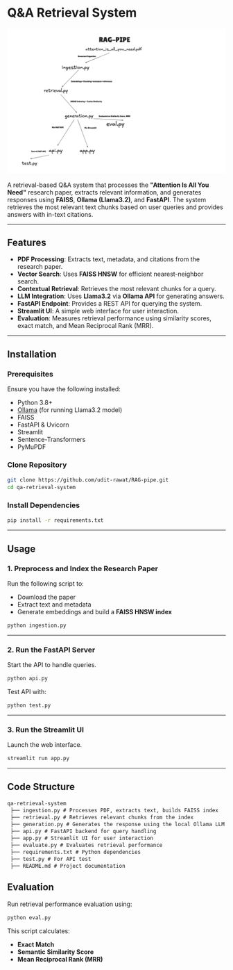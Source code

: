 # Q&A Retrieval System

![RAG](RAG.png)

A retrieval-based Q&A system that processes the **"Attention Is All You Need"** research paper, extracts relevant information, and generates responses using **FAISS**, **Ollama (Llama3.2)**, and **FastAPI**. The system retrieves the most relevant text chunks based on user queries and provides answers with in-text citations.

---

## Features

- **PDF Processing**: Extracts text, metadata, and citations from the research paper.
- **Vector Search**: Uses **FAISS HNSW** for efficient nearest-neighbor search.
- **Contextual Retrieval**: Retrieves the most relevant chunks for a query.
- **LLM Integration**: Uses **Llama3.2** via **Ollama API** for generating answers.
- **FastAPI Endpoint**: Provides a REST API for querying the system.
- **Streamlit UI**: A simple web interface for user interaction.
- **Evaluation**: Measures retrieval performance using similarity scores, exact match, and Mean Reciprocal Rank (MRR).

---

## Installation

### Prerequisites

Ensure you have the following installed:

- Python 3.8+
- [Ollama](https://ollama.ai) (for running Llama3.2 model)
- FAISS
- FastAPI & Uvicorn
- Streamlit
- Sentence-Transformers
- PyMuPDF

### Clone Repository

```bash
git clone https://github.com/udit-rawat/RAG-pipe.git
cd qa-retrieval-system
```

### Install Dependencies

```bash
pip install -r requirements.txt
```

---

## Usage

### 1. Preprocess and Index the Research Paper

Run the following script to:

- Download the paper
- Extract text and metadata
- Generate embeddings and build a **FAISS HNSW index**

```bash
python ingestion.py
```

---

### 2. Run the FastAPI Server

Start the API to handle queries.

```bash
python api.py
```

Test API with:

```bash
python test.py
```

---

### 3. Run the Streamlit UI

Launch the web interface.

```bash
streamlit run app.py
```

---

## Code Structure

```
qa-retrieval-system
 ├── ingestion.py # Processes PDF, extracts text, builds FAISS index
 ├── retrieval.py # Retrieves relevant chunks from the index
 ├── generation.py # Generates the response using the local Ollama LLM
 ├── api.py # FastAPI backend for query handling
 ├── app.py # Streamlit UI for user interaction
 ├── evaluate.py # Evaluates retrieval performance
 ├── requirements.txt # Python dependencies
 ├── test.py # For API test
 ├── README.md # Project documentation
```

## Evaluation

Run retrieval performance evaluation using:

```bash
python eval.py
```

This script calculates:

- **Exact Match**
- **Semantic Similarity Score**
- **Mean Reciprocal Rank (MRR)**
